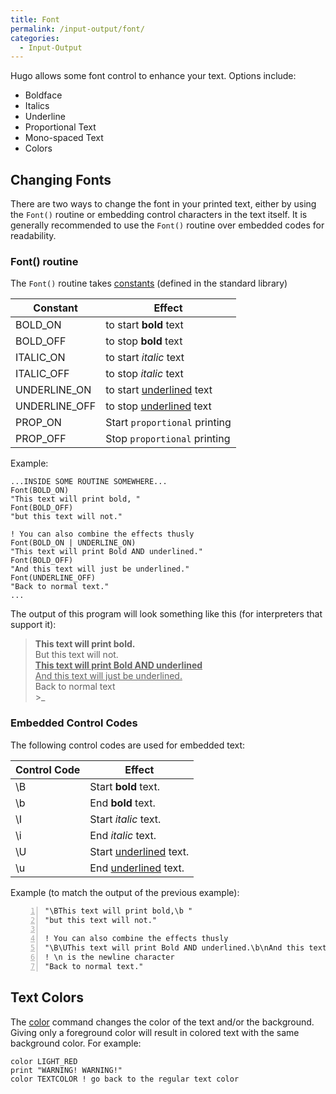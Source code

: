 ```yaml
---
title: Font
permalink: /input-output/font/
categories: 
  - Input-Output
---
```


Hugo allows some font control to enhance your text. Options include:

-   Boldface
-   Italics
-   Underline
-   Proportional Text
-   Mono-spaced Text
-   Colors

## Changing Fonts

There are two ways to change the font in your printed text, either by
using the `Font()` routine or embedding control characters in the text
itself. It is generally recommended to use the `Font()` routine over
embedded codes for readability.

### Font() routine

The `Font()` routine takes [constants](basics/constants/) (defined in
the standard library)

| Constant | Effect |
| --- | --- |
| BOLD_ON | to start **bold** text  |
| BOLD_OFF | to stop **bold** text  |
| ITALIC_ON | to start *italic* text  |
| ITALIC_OFF | to stop *italic* text  |
| UNDERLINE_ON | to start <ins>underlined</ins> text  |
| UNDERLINE_OFF | to stop <ins>underlined</ins> text |
| PROP_ON | Start `proportional` printing |
| PROP_OFF | Stop `proportional` printing |

Example:

```
...INSIDE SOME ROUTINE SOMEWHERE...
Font(BOLD_ON)
"This text will print bold, "
Font(BOLD_OFF)
"but this text will not."

! You can also combine the effects thusly
Font(BOLD_ON | UNDERLINE_ON)
"This text will print Bold AND underlined."
Font(BOLD_OFF)
"And this text will just be underlined."
Font(UNDERLINE_OFF)
"Back to normal text."
...
```

The output of this program will look something like this (for
interpreters that support it):

>**This text will print bold.**  
>But this text will not.  
><ins>**This text will print Bold AND underlined**</ins>  
><ins>And this text will just be underlined.</ins>  
>Back to normal text  
>&gt;_

### Embedded Control Codes

The following control codes are used for embedded text:

| Control Code | Effect                            |
|--------------|-----------------------------------|
| \\B          | Start **bold** text.              |
| \\b          | End **bold** text.                |
| \\I          | Start *italic* text.              |
| \\i          | End *italic* text.               |
| \\U          | Start <ins>underlined</ins> text. |
| \\u          | End <ins>underlined</ins> text.   |

Example (to match the output of the previous example):

``` numberLines
"\BThis text will print bold,\b "
"but this text will not."

! You can also combine the effects thusly
"\B\UThis text will print Bold AND underlined.\b\nAnd this text will just be underlined.\u"
! \n is the newline character
"Back to normal text."
```

## Text Colors

The [color](input-output/color/) command changes the color of the text
and/or the background. Giving only a foreground color will result in
colored text with the same background color. For example:

    color LIGHT_RED
    print "WARNING! WARNING!"
    color TEXTCOLOR ! go back to the regular text color
